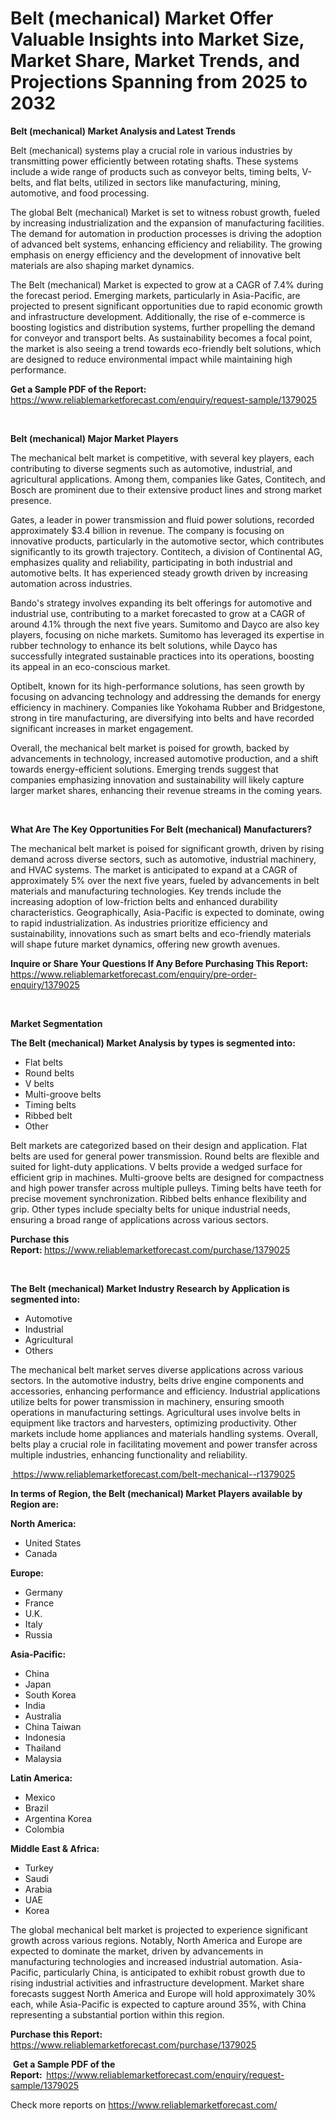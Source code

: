 <p><h1>Belt (mechanical) Market Offer Valuable Insights into Market Size, Market Share, Market Trends, and Projections Spanning from 2025 to 2032</h1></p><p><strong>Belt (mechanical) Market Analysis and Latest Trends</strong></p>
<p><p>Belt (mechanical) systems play a crucial role in various industries by transmitting power efficiently between rotating shafts. These systems include a wide range of products such as conveyor belts, timing belts, V-belts, and flat belts, utilized in sectors like manufacturing, mining, automotive, and food processing. </p><p>The global Belt (mechanical) Market is set to witness robust growth, fueled by increasing industrialization and the expansion of manufacturing facilities. The demand for automation in production processes is driving the adoption of advanced belt systems, enhancing efficiency and reliability. The growing emphasis on energy efficiency and the development of innovative belt materials are also shaping market dynamics.</p><p>The Belt (mechanical) Market is expected to grow at a CAGR of 7.4% during the forecast period. Emerging markets, particularly in Asia-Pacific, are projected to present significant opportunities due to rapid economic growth and infrastructure development. Additionally, the rise of e-commerce is boosting logistics and distribution systems, further propelling the demand for conveyor and transport belts. As sustainability becomes a focal point, the market is also seeing a trend towards eco-friendly belt solutions, which are designed to reduce environmental impact while maintaining high performance.</p></p>
<p><strong>Get a Sample PDF of the Report:&nbsp;</strong> <a href="https://www.reliablemarketforecast.com/enquiry/request-sample/1379025?utm_campaign=2888&utm_medium=2&utm_source=Github&utm_content=ia&utm_term=24022025&utm_id=belt-mechanical">https://www.reliablemarketforecast.com/enquiry/request-sample/1379025</a></p>
<p>&nbsp;</p>
<p><strong>Belt (mechanical) Major Market Players</strong></p>
<p><p>The mechanical belt market is competitive, with several key players, each contributing to diverse segments such as automotive, industrial, and agricultural applications. Among them, companies like Gates, Contitech, and Bosch are prominent due to their extensive product lines and strong market presence.</p><p>Gates, a leader in power transmission and fluid power solutions, recorded approximately $3.4 billion in revenue. The company is focusing on innovative products, particularly in the automotive sector, which contributes significantly to its growth trajectory. Contitech, a division of Continental AG, emphasizes quality and reliability, participating in both industrial and automotive belts. It has experienced steady growth driven by increasing automation across industries.</p><p>Bando's strategy involves expanding its belt offerings for automotive and industrial use, contributing to a market forecasted to grow at a CAGR of around 4.1% through the next five years. Sumitomo and Dayco are also key players, focusing on niche markets. Sumitomo has leveraged its expertise in rubber technology to enhance its belt solutions, while Dayco has successfully integrated sustainable practices into its operations, boosting its appeal in an eco-conscious market.</p><p>Optibelt, known for its high-performance solutions, has seen growth by focusing on advancing technology and addressing the demands for energy efficiency in machinery. Companies like Yokohama Rubber and Bridgestone, strong in tire manufacturing, are diversifying into belts and have recorded significant increases in market engagement.</p><p>Overall, the mechanical belt market is poised for growth, backed by advancements in technology, increased automotive production, and a shift towards energy-efficient solutions. Emerging trends suggest that companies emphasizing innovation and sustainability will likely capture larger market shares, enhancing their revenue streams in the coming years.</p></p>
<p>&nbsp;</p>
<p><strong>What Are The Key Opportunities For Belt (mechanical) Manufacturers?</strong></p>
<p><p>The mechanical belt market is poised for significant growth, driven by rising demand across diverse sectors, such as automotive, industrial machinery, and HVAC systems. The market is anticipated to expand at a CAGR of approximately 5% over the next five years, fueled by advancements in belt materials and manufacturing technologies. Key trends include the increasing adoption of low-friction belts and enhanced durability characteristics. Geographically, Asia-Pacific is expected to dominate, owing to rapid industrialization. As industries prioritize efficiency and sustainability, innovations such as smart belts and eco-friendly materials will shape future market dynamics, offering new growth avenues.</p></p>
<p><strong>Inquire or Share Your Questions If Any Before Purchasing This Report:</strong> <a href="https://www.reliablemarketforecast.com/enquiry/pre-order-enquiry/1379025?utm_campaign=2888&utm_medium=2&utm_source=Github&utm_content=ia&utm_term=24022025&utm_id=belt-mechanical">https://www.reliablemarketforecast.com/enquiry/pre-order-enquiry/1379025</a></p>
<p>&nbsp;</p>
<p><strong>Market Segmentation</strong></p>
<p><strong>The Belt (mechanical) Market Analysis by types is segmented into:</strong></p>
<p><ul><li>Flat belts</li><li>Round belts</li><li>V belts</li><li>Multi-groove belts</li><li>Timing belts</li><li>Ribbed belt</li><li>Other</li></ul></p>
<p><p>Belt markets are categorized based on their design and application. Flat belts are used for general power transmission. Round belts are flexible and suited for light-duty applications. V belts provide a wedged surface for efficient grip in machines. Multi-groove belts are designed for compactness and high power transfer across multiple pulleys. Timing belts have teeth for precise movement synchronization. Ribbed belts enhance flexibility and grip. Other types include specialty belts for unique industrial needs, ensuring a broad range of applications across various sectors.</p></p>
<p><strong>Purchase this Report:&nbsp;</strong><a href="https://www.reliablemarketforecast.com/purchase/1379025?utm_campaign=2888&utm_medium=2&utm_source=Github&utm_content=ia&utm_term=24022025&utm_id=belt-mechanical">https://www.reliablemarketforecast.com/purchase/1379025</a></p>
<p>&nbsp;</p>
<p><strong>The Belt (mechanical) Market Industry Research by Application is segmented into:</strong></p>
<p><ul><li>Automotive</li><li>Industrial</li><li>Agricultural</li><li>Others</li></ul></p>
<p><p>The mechanical belt market serves diverse applications across various sectors. In the automotive industry, belts drive engine components and accessories, enhancing performance and efficiency. Industrial applications utilize belts for power transmission in machinery, ensuring smooth operations in manufacturing settings. Agricultural uses involve belts in equipment like tractors and harvesters, optimizing productivity. Other markets include home appliances and materials handling systems. Overall, belts play a crucial role in facilitating movement and power transfer across multiple industries, enhancing functionality and reliability.</p></p>
<p><a href="https://www.reliablemarketforecast.com/belt-mechanical--r1379025?utm_campaign=2888&utm_medium=2&utm_source=Github&utm_content=ia&utm_term=24022025&utm_id=belt-mechanical">&nbsp;https://www.reliablemarketforecast.com/belt-mechanical--r1379025</a></p>
<p><strong>In terms of Region, the Belt (mechanical) Market Players available by Region are:</strong></p>
<p>
    <p> <strong> North America: </strong>
        <ul>
            <li>United States</li>
            <li>Canada</li>
        </ul>
        </p> 
    <p> <strong> Europe: </strong>
        <ul>
            <li>Germany</li>
            <li>France</li>
            <li>U.K.</li>
            <li>Italy</li>
            <li>Russia</li>
        </ul>
        </p> 
    <p> <strong> Asia-Pacific: </strong>
        <ul>
            <li>China</li>
            <li>Japan</li>
            <li>South Korea</li>
            <li>India</li>
            <li>Australia</li>
            <li>China Taiwan</li>
            <li>Indonesia</li>
            <li>Thailand</li>
            <li>Malaysia</li>
        </ul>
        </p> 
    <p> <strong> Latin America: </strong>
        <ul>
            <li>Mexico</li>
            <li>Brazil</li>
            <li>Argentina Korea</li>
            <li>Colombia</li>
        </ul>
        </p> 
    <p> <strong> Middle East & Africa: </strong>
        <ul>
            <li>Turkey</li>
            <li>Saudi</li>
            <li>Arabia</li>
            <li>UAE</li>
            <li>Korea</li>
        </ul>
    </p>
    </p>
<p><p>The global mechanical belt market is projected to experience significant growth across various regions. Notably, North America and Europe are expected to dominate the market, driven by advancements in manufacturing technologies and increased industrial automation. Asia-Pacific, particularly China, is anticipated to exhibit robust growth due to rising industrial activities and infrastructure development. Market share forecasts suggest North America and Europe will hold approximately 30% each, while Asia-Pacific is expected to capture around 35%, with China representing a substantial portion within this region.</p></p>
<p><strong>Purchase this Report: </strong><a href="https://www.reliablemarketforecast.com/purchase/1379025?utm_campaign=2888&utm_medium=2&utm_source=Github&utm_content=ia&utm_term=24022025&utm_id=belt-mechanical">https://www.reliablemarketforecast.com/purchase/1379025</a></p>
<p>&nbsp;<strong>Get a Sample PDF of the Report:&nbsp;&nbsp;</strong><a href="https://www.reliablemarketforecast.com/enquiry/request-sample/1379025?utm_campaign=2888&utm_medium=2&utm_source=Github&utm_content=ia&utm_term=24022025&utm_id=belt-mechanical">https://www.reliablemarketforecast.com/enquiry/request-sample/1379025</a></p>
<p><strong></strong></p>
<p>Check more reports on <a href="https://www.reliablemarketforecast.com/?utm_campaign=2888&utm_medium=2&utm_source=Github&utm_content=ia&utm_term=24022025&utm_id=belt-mechanical">https://www.reliablemarketforecast.com/</a></p>